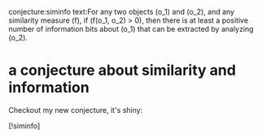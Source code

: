 conjecture:siminfo
text:For any two objects \(o_1\) and \(o_2\), and any similarity measure \(f\),
if \(f(o_1, o_2) > 0\), then there is at least a positive number of information
bits about \(o_1\) that can be extracted by analyzing \(o_2\).

# a conjecture about similarity and information

Checkout my new conjecture, it's shiny:

[!siminfo]
